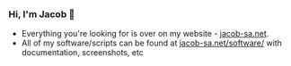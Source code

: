 ### Hi, I'm Jacob 👋

- Everything you're looking for is over on my website - [jacob-sa.net](https://jacob-sa.net).
- All of my software/scripts can be found at [jacob-sa.net/software/](https://jacob-sa.net/software/) with documentation, screenshots, etc
